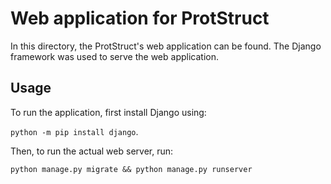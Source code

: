 # Web application for ProtStruct
In this directory, the ProtStruct's web application can be found. The Django framework was used to serve the web application.

## Usage
To run the application, first install Django using:

`python -m pip install django`.

Then, to run the actual web server, run:

`python manage.py migrate && python manage.py runserver`

